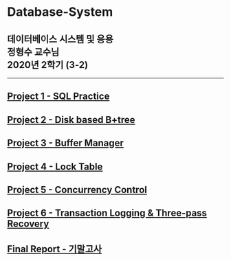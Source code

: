 Database-System    
=============
데이터베이스 시스템 및 응용 </br> 정형수 교수님 <br/> 2020년 2학기 (3-2)
-------------
--------
## [Project 1 - SQL Practice](https://github.com/hoon4233/Database-System/tree/master/project1)
## [Project 2 - Disk based B+tree](https://github.com/hoon4233/Database-System/tree/master/project2)
## [Project 3 -  Buffer Manager](https://github.com/hoon4233/Database-System/tree/master/project3)
## [Project 4 - Lock Table](https://github.com/hoon4233/Database-System/tree/master/project4)
## [Project 5 - Concurrency Control](https://github.com/hoon4233/Database-System/tree/master/project5)
## [Project 6 - Transaction Logging & Three-pass Recovery](https://github.com/hoon4233/Database-System/tree/master/project6)
## [Final Report - 기말고사](https://github.com/hoon4233/Database-System/tree/master/final_report)



